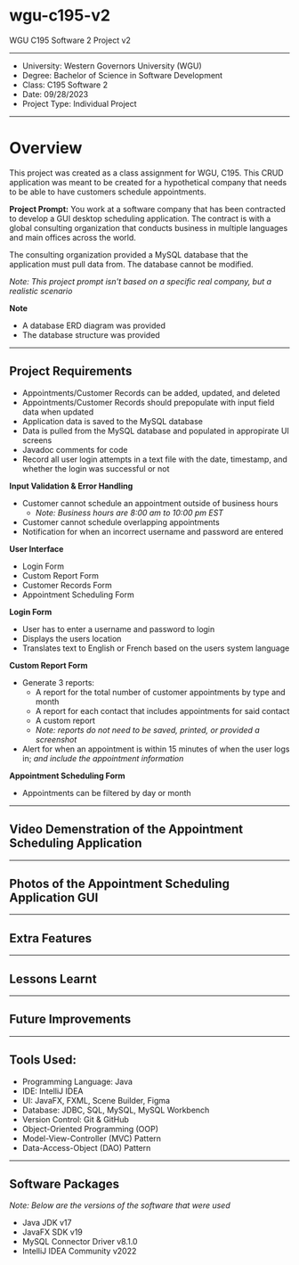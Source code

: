 # wgu-c195-v2
WGU C195 Software 2 Project v2

---

* University: Western Governors University (WGU)
* Degree: Bachelor of Science in Software Development
* Class: C195 Software 2
* Date: 09/28/2023
* Project Type: Individual Project

---

# Overview

This project was created as a class assignment for WGU, C195. This CRUD application was meant to be created for a hypothetical company that needs to be able to have customers schedule appointments.

**Project Prompt:** You work at a software company that has been contracted to develop a GUI desktop scheduling application. The contract is with a global consulting organization that conducts
business in multiple languages and main offices across the world. 

The consulting organization provided a MySQL database that the application must pull data from. The database cannot be modified.

*Note: This project prompt isn't based on a specific real company, but a realistic scenario*

**Note**
* A database ERD diagram was provided
* The database structure was provided

---

## Project Requirements

* Appointments/Customer Records can be added, updated, and deleted
* Appointments/Customer Records should prepopulate with input field data when updated
* Application data is saved to the MySQL database
* Data is pulled from the MySQL database and populated in appropirate UI screens
* Javadoc comments for code
* Record all user login attempts in a text file with the date, timestamp, and whether the login was successful or not

**Input Validation & Error Handling**
* Customer cannot schedule an appointment outside of business hours
  * *Note: Business hours are 8:00 am to 10:00 pm EST*
* Customer cannot schedule overlapping appointments
* Notification for when an incorrect username and password are entered

**User Interface**
* Login Form
* Custom Report Form
* Customer Records Form
* Appointment Scheduling Form

**Login Form**
* User has to enter a username and password to login
* Displays the users location
* Translates text to English or French based on the users system language

**Custom Report Form**
* Generate 3 reports:
  * A report for the total number of customer appointments by type and month
  * A report for each contact that includes appointments for said contact
  * A custom report
  * *Note: reports do not need to be saved, printed, or provided a screenshot*
* Alert for when an appointment is within 15 minutes of when the user logs in; *and include the appointment information*

**Appointment Scheduling Form**
* Appointments can be filtered by day or month

---

## Video Demenstration of the Appointment Scheduling Application

---

## Photos of the Appointment Scheduling Application GUI


---

## Extra Features


---

## Lessons Learnt

---

## Future Improvements

---
## Tools Used:

* Programming Language: Java
* IDE: IntelliJ IDEA
* UI: JavaFX, FXML, Scene Builder, Figma
* Database: JDBC, SQL, MySQL, MySQL Workbench
* Version Control: Git & GitHub
* Object-Oriented Programming (OOP)
* Model-View-Controller (MVC) Pattern 
* Data-Access-Object (DAO) Pattern 

---

## Software Packages

*Note: Below are the versions of the software that were used*

* Java JDK v17
* JavaFX SDK v19
* MySQL Connector Driver v8.1.0
* IntelliJ IDEA Community v2022 
